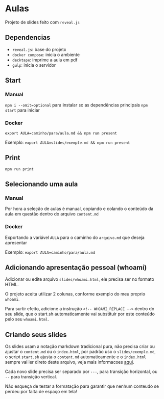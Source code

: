 # Aulas

Projeto de slides feito com `reveal.js`

## Dependencias

- `reveal.js`: base do projeto
- `docker compose`: inicia o ambiente
- `decktape`: imprime a aula em pdf
- `gulp`: inicia o servidor

## Start

### Manual

`npm i --omit=optional` para instalar so as dependências principais
`npm start` para iniciar

### Docker

`export AULA=caminho/para/aula.md && npm run present`

Exemplo:
`export AULA=slides/exemple.md && npm run present`

## Print

`npm run print`

## Selecionando uma aula

### Manual

Por hora a seleção de aulas é manual, copiando e colando o conteúdo da aula em questão dentro do arquivo `content.md`

### Docker

Exportando a variável `AULA` para o caminho do `arquivo.md` que deseja apresentar

Exemplo:
`export AULA=caminho/para/aula.md`

## Adicionando apresentação pessoal (whoami)

Adicionar ou edite arquivo `slides/whoami.html`, ele precisa ser no formato HTML.

O projeto aceita utilizar 2 colunas, conforme exemplo do meu proprio `whoami`.

Para surtir efeito, adicione a instrução `<!-- WHOAMI_REPLACE -->` dentro do seu slide, que o start.sh automaticamente vai substituir por este conteúdo pelo seu `whoami.html`.

## Criando seus slides

Os slides usam a notação markdown tradicional pura, não precisa criar ou ajustar o `content.md` ou o `index.html`, por padrão uso o `slides/exemple.md`, o script `start.sh` ajusta o `content.md` automaticamente e o `index.html` sempre vai ler direto deste arquivo, veja mais informacoes [aqui](https://revealjs.com/markdown/).

Cada novo slide precisa ser separado por `---`, para transição horizontal, ou `--` para transição vertical.

Não esqueça de testar a formatação para garantir que nenhum conteudo se perdeu por falta de espaço em tela!
